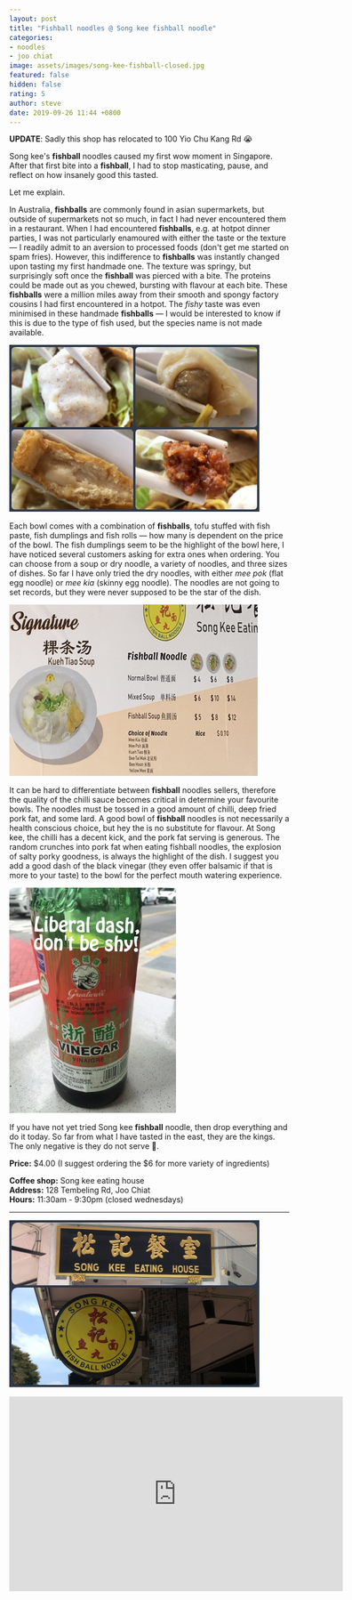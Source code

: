 ```yaml
---
layout: post
title: "Fishball noodles @ Song kee fishball noodle"
categories:
- noodles
- joo chiat
image: assets/images/song-kee-fishball-closed.jpg
featured: false
hidden: false
rating: 5
author: steve
date: 2019-09-26 11:44 +0800
---
```


**UPDATE**: Sadly this shop has relocated to 100 Yio Chu Kang Rd 😭  

Song kee's **fishball** noodles caused my first wow moment in Singapore. After that first bite into a **fishball**, I had to stop masticating, pause, and reflect on how insanely good this tasted.  

Let me explain.  

In Australia, **fishballs** are commonly found in asian supermarkets, but outside of supermarkets not so much, in fact I had never encountered them in a restaurant. When I had encountered **fishballs**, e.g. at hotpot dinner parties, I was not particularly enamoured with either the taste or the texture — I readily admit to an aversion to processed foods (don't get me started on spam fries). However, this indifference to **fishballs** was instantly changed upon tasting my first handmade one. The texture was springy, but surprisingly soft once the **fishball** was pierced with a bite. The proteins could be made out as you chewed, bursting with flavour at each bite. These **fishballs** were a million miles away from their smooth and spongy factory cousins I had first encountered in a hotpot. The *fishy* taste was even minimised in these handmade **fishballs** — I would be interested to know if this is due to the type of fish used, but the species name is not made available.

![fishballs](/assets/images/song-kee-fishball-3.jpg "Different song kee ingredients")

Each bowl comes with a combination of **fishballs**, tofu stuffed with fish paste, fish dumplings and fish rolls — how many is dependent on the price of the bowl. The fish dumplings seem to be the highlight of the bowl here, I have noticed several customers asking for extra ones when ordering. You can choose from a soup or dry noodle, a variety of noodles, and three sizes of dishes. So far I have only tried the dry noodles, with either *mee pok* (flat egg noodle) or *mee kia* (skinny egg noodle). The noodles are not going to set records, but they were never supposed to be the star of the dish.  

![song kee menu](/assets/images/song-kee-fishball-2.jpg "Song kee menu")

It can be hard to differentiate between **fishball** noodles sellers, therefore the quality of the chilli sauce becomes critical in determine your favourite bowls. The noodles must be tossed in a good amount of chilli, deep fried pork fat, and some lard. A good bowl of **fishball** noodles is not necessarily a health conscious choice, but hey the is no substitute for flavour. At Song kee, the chilli has a decent kick, and the pork fat serving is generous. The random crunches into pork fat when eating fishball noodles, the explosion of salty porky goodness, is always the highlight of the dish. I suggest you add a good dash of the black vinegar (they even offer balsamic if that is more to your taste) to the bowl for the perfect mouth watering experience.

![black vinegar](/assets/images/song-kee-fishball-4.jpg "Required black vinegar")

If you have not yet tried Song kee **fishball** noodle, then drop everything and do it today. So far from what I have tasted in the east, they are the kings. The only negative is they do not serve 🍺.  

**Price:** $4.00 (I suggest ordering the $6 for more variety of ingredients)  

**Coffee shop:** Song kee eating house  
**Address:** 128 Tembeling Rd, Joo Chiat  
**Hours:** 11:30am - 9:30pm (closed wednesdays)  

***  

![song kee fishball noodle](/assets/images/song-kee-fishball-5.jpg "Song kee fishball noodle")

<iframe src="https://www.google.com/maps/embed?pb=!1m18!1m12!1m3!1d3988.77401685356!2d103.90023211421256!3d1.3109432990438639!2m3!1f0!2f0!3f0!3m2!1i1024!2i768!4f13.1!3m3!1m2!1s0x31da18127341981d%3A0x1d62345e9d7aa3fd!2sSong%20Kee%20Fishball%20Noodle!5e0!3m2!1sen!2ssg!4v1569467410788!5m2!1sen!2ssg" width="600" height="350" frameborder="0" style="border:0;" allowfullscreen=""></iframe>
